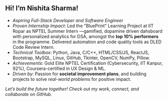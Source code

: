 ## Hi! I’m Nishita Sharma!

- *Aspiring Full-Stack Developer and Software Engineer*
- *Proven Internship Impact*: Led the "BluePrint" Learning Project at IIT Ropar as NPTEL Summer Intern —gamified, dopamine driven dahsboard with personalized analytics for DSA, amongst the **top 10% performers** in the programme. Delivered automation and code quality tools as DLED Code Review Intern.
- *Technical Toolbox*: Python, Java, C/C++, HTML/CSS/JS, ReactJS, Bootstrap, MySQL, Linux, GitHub, Tkinter, OpenCV, NumPy, Pillow.
- *Achievements*: Gold Elite NPTEL Certification (Cybersecurity, IIT Kanpur, 92%), Coursera-certified in UX Design & ML.
- *Driven by*: Passion for **societal improvement plans**, and building projects to solve *real-world problems* for positive impact.

*Let’s build the future together! Check out my work, connect, and collaborate on GitHub.*



<!--
**sharmanishita/sharmanishita** is a ✨ _special_ ✨ repository because its `README.md` (this file) appears on your GitHub profile.

Here are some ideas to get you started:

- 🔭 I’m currently working on ...
- 🌱 I’m currently learning ...
- 👯 I’m looking to collaborate on ...
- 🤔 I’m looking for help with ...
- 💬 Ask me about ...
- 📫 How to reach me: ...
- 😄 Pronouns: ...
- ⚡ Fun fact: ...
-->
